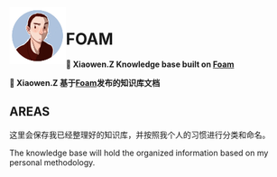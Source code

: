 <img src="attachments/avatar.jpg" width=100 align="left">

# FOAM

**👋 Xiaowen.Z Knowledge base built on [Foam](https://foambubble.github.io)**

**👋 Xiaowen.Z 基于[Foam](https://foambubble.github.io)发布的知识库文档**

## AREAS

这里会保存我已经整理好的知识库，并按照我个人的习惯进行分类和命名。

The knowledge base will hold the organized information based on my personal methodology.
